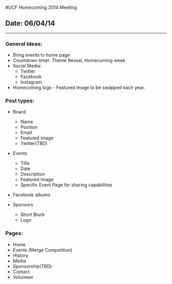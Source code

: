 #UCF Homecoming 2014 Meeting
## Date: 06/04/14
____

### General Ideas:

* Bring events to home page
* Countdown timer: Theme Reveal, Homecoming week.
* Social Media:
	* Twitter 
	* Facebook
	* Instagram
* Homecoming logo - Featured image to be swapped each year.


### Post types:

* Board
	* Name
	* Position
	* Email
	* Featured image
	* Twitter(TBD)
	
* Events
	* Title
	* Date
	* Description
	* Featured image
	* Specific Event Page for sharing capabilities
	
* Facebook albums

* Sponsors
	* Short Blurb
	* Logo
	
### Pages:

* Home
* Events (Merge Competition)
* History
* Media
* Sponsorship(TBD)
* Contact
* Volunteer
